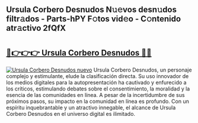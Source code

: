 ## Ursula Corbero Desnudos N𝚞𝚎vos desn𝚞dos filtr𝚊dos - Parts-hPY F𝚘tos vid𝚎o - C𝚘ntenido atr𝚊ctivo 2fQfX

# <h2><a href="http://mb0wb9.tromn.icu/?c=Ursula+Corbero+Desnudos">🔗👉👉👉 Ursula Corbero Desnudos 🔗🔗</a></h2>

[![Ursula Corbero Desnudos nuevo](https://i.imgur.com/pEAQMta.gif)](http://mb0wb9.tromn.icu/?c=Ursula+Corbero+Desnudos)
Ursula Corbero Desnudos, un personaje complejo y estimulante, elude la clasificación directa. Su uso innovador de los medios digitales para la autopresentación ha cautivado y enfurecido a los críticos, estimulando debates sobre el consentimiento, la moralidad y la esencia de las comunidades en línea. A pesar de la incertidumbre de sus próximos pasos, su impacto en la comunidad en línea es profundo. Con un espíritu inquebrantable y un atractivo innegable, el alcance de Ursula Corbero Desnudos en el universo digital es ilimitado.
